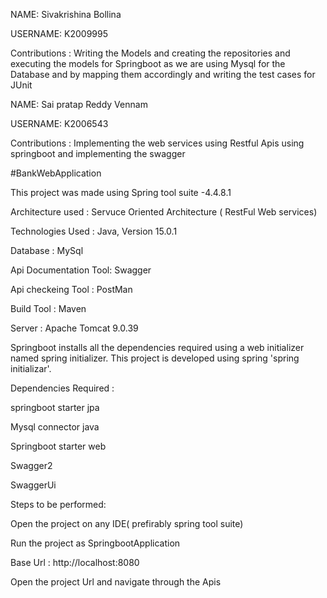 NAME: Sivakrishina Bollina

USERNAME: K2009995

Contributions : Writing the Models and creating the repositories and executing the models for Springboot as we are using Mysql for the Database and by mapping them accordingly and writing the test cases for JUnit


NAME: Sai pratap Reddy Vennam

USERNAME: K2006543

Contributions : Implementing the web services using Restful Apis using springboot and implementing the swagger

#BankWebApplication

This project was made using Spring tool suite -4.4.8.1

Architecture used : Servuce Oriented Architecture ( RestFul Web services)

Technologies Used : Java, Version 15.0.1

Database : MySql

Api Documentation Tool: Swagger

Api checkeing Tool : PostMan

Build Tool : Maven

Server : Apache Tomcat 9.0.39

Springboot installs all the dependencies required using a web initializer named spring initializer. This project is developed using spring 'spring initializar'.

Dependencies Required : 

springboot starter jpa

Mysql connector java

Springboot starter web

Swagger2

SwaggerUi


Steps to be performed: 

Open the project on any IDE( prefirably spring tool suite)

Run the project as SpringbootApplication

Base Url : http://localhost:8080

Open the project Url and navigate through the Apis





